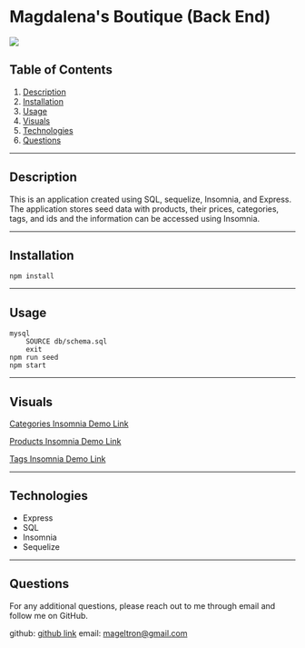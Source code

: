 # Magdalena's Boutique (Back End)

![](https://img.shields.io/badge/License-MIT-white.svg)

## Table of Contents
1. [Description](#description)
2. [Installation](#installation)
3. [Usage](#usage)
4. [Visuals](#visuals)
5. [Technologies](#contributions)
6. [Questions](#questions)

---
## Description
This is an application created using SQL, sequelize, Insomnia, and Express. The application stores seed data with products, their prices, categories, tags, and ids and the information can be accessed using Insomnia. 

---
## Installation
    npm install
    

---
## Usage
    mysql
        SOURCE db/schema.sql
        exit
    npm run seed
    npm start

---
## Visuals
[Categories Insomnia Demo Link](https://youtu.be/J5TiRAVo2QE)

[Products Insomnia Demo Link](https://youtu.be/SProRou64YA)

[Tags Insomnia Demo Link](https://youtu.be/_1KJan45WrQ)


---
## Technologies
* Express
* SQL
* Insomnia
* Sequelize

---
## Questions
For any additional questions, please reach out to me through email and follow me on GitHub.

github: 
[github link](https://www.github.com/magdalenaperry)
email: 
mageltron@gmail.com